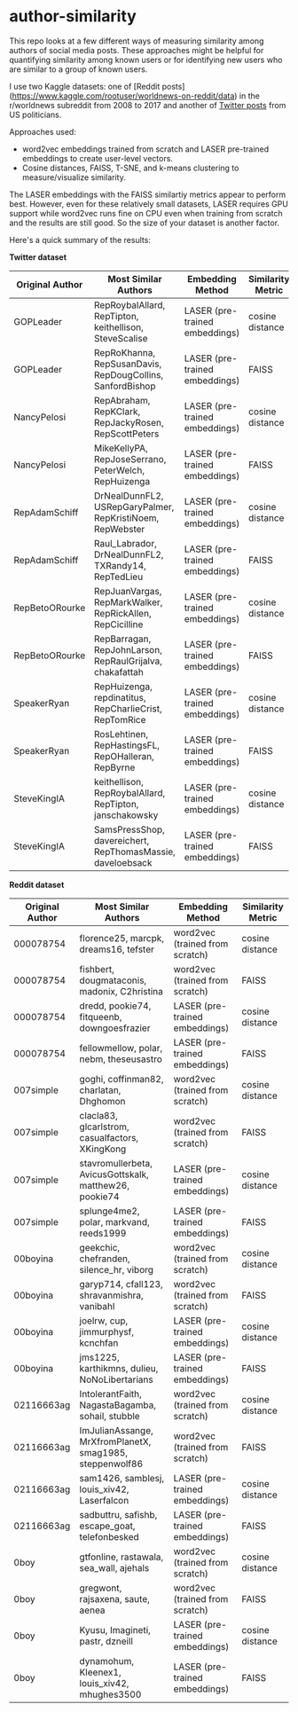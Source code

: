 # author-similarity
This repo looks at a few different ways of measuring similarity among authors of social media posts. These approaches might be helpful for quantifying similarity among known users or for identifying new users who are similar to a group of known users.

I use two Kaggle datasets: one of [Reddit posts] (https://www.kaggle.com/rootuser/worldnews-on-reddit/data) in the r/worldnews subreddit from 2008 to 2017 and another of [Twitter posts](https://www.kaggle.com/kapastor/democratvsrepublicantweets) from US politicians.

Approaches used:
- word2vec embeddings trained from scratch and LASER pre-trained embeddings to create user-level vectors.
- Cosine distances, FAISS, T-SNE, and k-means clustering to measure/visualize similarity.

The LASER embeddings with the FAISS similartiy metrics appear to perform best. However, even for these relatively small datasets, LASER requires GPU support while word2vec runs fine on CPU even when training from scratch and the results are still good. So the size of your dataset is another factor.

Here's a quick summary of the results:

**Twitter dataset**

| Original Author  | Most Similar Authors | Embedding Method | Similarity Metric
| ------------- | ------------- | ------------- | ------------- |
| GOPLeader | RepRoybalAllard, RepTipton, keithellison, SteveScalise | LASER (pre-trained embeddings) | cosine distance |
| GOPLeader  | RepRoKhanna, RepSusanDavis, RepDougCollins, SanfordBishop | LASER (pre-trained embeddings) | FAISS |
| NancyPelosi | RepAbraham, RepKClark, RepJackyRosen, RepScottPeters	 | LASER (pre-trained embeddings) | cosine distance 
| NancyPelosi  | MikeKellyPA, RepJoseSerrano, PeterWelch, RepHuizenga | LASER (pre-trained embeddings) | FAISS |
| RepAdamSchiff | DrNealDunnFL2, USRepGaryPalmer, RepKristiNoem, RepWebster | LASER (pre-trained embeddings) | cosine distance 
| RepAdamSchiff  | Raul_Labrador, DrNealDunnFL2, TXRandy14, RepTedLieu | LASER (pre-trained embeddings) | FAISS |
| RepBetoORourke | RepJuanVargas, RepMarkWalker, RepRickAllen, RepCicilline | LASER (pre-trained embeddings) | cosine distance |
| RepBetoORourke  | RepBarragan, RepJohnLarson, RepRaulGrijalva, chakafattah | LASER (pre-trained embeddings) | FAISS |
| SpeakerRyan | RepHuizenga, repdinatitus, RepCharlieCrist, RepTomRice | LASER (pre-trained embeddings) | cosine distance |
| SpeakerRyan  | RosLehtinen, RepHastingsFL, RepOHalleran, RepByrne	 | LASER (pre-trained embeddings) | FAISS |
| SteveKingIA | keithellison, RepRoybalAllard, RepTipton, janschakowsky | LASER (pre-trained embeddings) | cosine distance |
| SteveKingIA  | SamsPressShop, davereichert, RepThomasMassie, daveloebsack | LASER (pre-trained embeddings) | FAISS |

**Reddit dataset**

| Original Author  | Most Similar Authors | Embedding Method | Similarity Metric
| ------------- | ------------- | ------------- | ------------- |
| 000078754  | florence25, marcpk, dreams16, tefster | word2vec (trained from scratch)  | cosine distance |
| 000078754 | fishbert, dougmataconis, madonix, C2hristina | word2vec (trained from scratch)  | FAISS |
| 000078754 | dredd, pookie74, fitqueenb, downgoesfrazier | LASER (pre-trained embeddings) | cosine distance |
| 000078754  | fellowmellow, polar, nebm, theseusastro | LASER (pre-trained embeddings) | FAISS |
| 007simple  | goghi, coffinman82, charlatan, Dhghomon | word2vec (trained from scratch)  | cosine distance |
| 007simple | clacla83, glcarlstrom, casualfactors, XKingKong | word2vec (trained from scratch)  | FAISS |
| 007simple  | stavromullerbeta, AvicusGottskalk, matthew26, pookie74 | LASER (pre-trained embeddings) | cosine distance |
| 007simple  | splunge4me2, polar, markvand, reeds1999 | LASER (pre-trained embeddings) | FAISS |
| 00boyina  | geekchic, chefranden, silence_hr, viborg | word2vec (trained from scratch)  | cosine distance |
| 00boyina | garyp714, cfall123, shravanmishra, vanibahl | word2vec (trained from scratch)  | FAISS |
| 00boyina  | joelrw, cup, jimmurphysf, kcnchfan | LASER (pre-trained embeddings) | cosine distance |
| 00boyina  | jms1225, karthikmns, dulieu, NoNoLibertarians | LASER (pre-trained embeddings) | FAISS |
| 02116663ag  | IntolerantFaith, NagastaBagamba, sohail, stubble | word2vec (trained from scratch)  | cosine distance |
| 02116663ag | ImJulianAssange, MrXfromPlanetX, smag1985, steppenwolf86 | word2vec (trained from scratch)  | FAISS |
| 02116663ag  | sam1426, samblesj, louis_xiv42, Laserfalcon | LASER (pre-trained embeddings) | cosine distance |
| 02116663ag  | sadbuttru, safishb, escape_goat, telefonbesked | LASER (pre-trained embeddings) | FAISS |
| 0boy  | gtfonline, rastawala, sea_wall, ajehals | word2vec (trained from scratch)  | cosine distance |
| 0boy | gregwont, rajsaxena, saute, aenea | word2vec (trained from scratch)  | FAISS |
| 0boy  | Kyusu, Imagineti, pastr, dzneill | LASER (pre-trained embeddings) | cosine distance |
| 0boy  | dynamohum, Kleenex1, louis_xiv42, mhughes3500 | LASER (pre-trained embeddings) | FAISS |
